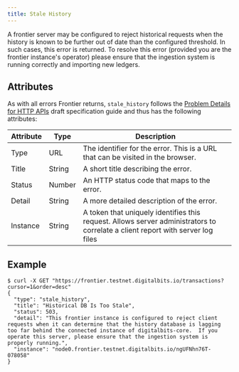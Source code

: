 ```yaml
---
title: Stale History
---
```


A frontier server may be configured to reject historical requests when the history is known to be further out of date than the configured threshold.  In such cases, this error is returned.  To resolve this error (provided you are the frontier instance's operator) please ensure that the ingestion system is running correctly and importing new ledgers.

## Attributes

As with all errors Frontier returns, `stale_history` follows the [Problem Details for HTTP APIs](https://tools.ietf.org/html/draft-ietf-appsawg-http-problem-00) draft specification guide and thus has the following attributes:

| Attribute | Type   | Description                                                                                                                     |
| --------- | ----   | ------------------------------------------------------------------------------------------------------------------------------- |
| Type      | URL    | The identifier for the error.  This is a URL that can be visited in the browser.                                                |
| Title     | String | A short title describing the error.                                                                                             |
| Status    | Number | An HTTP status code that maps to the error.                                                                                     |
| Detail    | String | A more detailed description of the error.                                                                                       |
| Instance  | String | A token that uniquely identifies this request. Allows server administrators to correlate a client report with server log files  |

## Example

```shell
$ curl -X GET "https://frontier.testnet.digitalbits.io/transactions?cursor=1&order=desc"
{
  "type": "stale_history",
  "title": "Historical DB Is Too Stale",
  "status": 503,
  "detail": "This frontier instance is configured to reject client requests when it can determine that the history database is lagging too far behind the connected instance of digitalbits-core.  If you operate this server, please ensure that the ingestion system is properly running.",
  "instance": "node0.frontier.testnet.digitalbits.io/ngUFNhn76T-078058"
}
```
